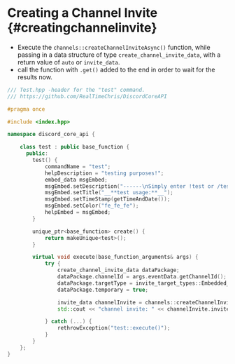 Creating a Channel Invite {#creatingchannelinvite}
============
- Execute the `channels::createChannelInviteAsync()` function, while passing in a data structure of type `create_channel_invite_data`, with a return value of `auto` or `invite_data`.
- call the function with `.get()` added to the end in order to wait for the results now.

```cpp
/// Test.hpp -header for the "test" command.
/// https://github.com/RealTimeChris/DiscordCoreAPI

#pragma once

#include <index.hpp>

namespace discord_core_api {

	class test : public base_function {
	  public:
		test() {
			commandName = "test";
			helpDescription = "testing purposes!";
			embed_data msgEmbed;
			msgEmbed.setDescription("------\nSimply enter !test or /test!\n------");
			msgEmbed.setTitle("__**test usage:**__");
			msgEmbed.setTimeStamp(getTimeAndDate());
			msgEmbed.setColor("fe_fe_fe");
			helpEmbed = msgEmbed;
		}

		unique_ptr<base_function> create() {
			return makeUnique<test>();
		}

		virtual void execute(base_function_arguments& args) {
			try {
				create_channel_invite_data dataPackage;
				dataPackage.channelId = args.eventData.getChannelId();
				dataPackage.targetType = invite_target_types::Embedded_Application;
				dataPackage.temporary = true;

				invite_data channelInvite = channels::createChannelInviteAsync(const& dataPackage).get();
				std::cout << "channel invite: " << channelInvite.inviter.userName << std::endl;

			} catch (...) {
				rethrowException("test::execute()");
			}
		}
	};
}
```
